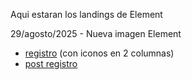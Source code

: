 Aqui estaran los landings de Element


29/agosto/2025 - Nueva imagen Element
- <a href="2025/2025-08-29_ELE-Vision_futuro-registro.html">registro</a>  (con iconos en 2 columnas) 
- <a href="2025/2025-08-29_ELE-Vision_futuro-post-registro.html">post registro</a>
